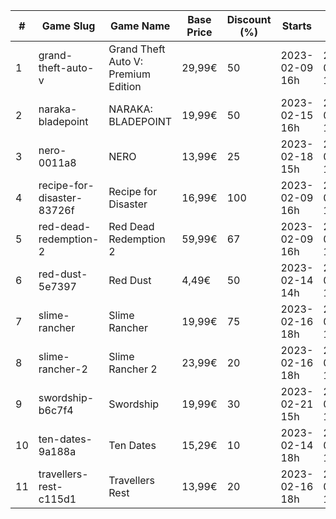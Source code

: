 |#|Game Slug|Game Name|Base Price|Discount (%)|Starts|Ends|
|---|---|---|---|---|---|---|
|1|grand-theft-auto-v|Grand Theft Auto V: Premium Edition|29,99€|50|2023-02-09 16h|2023-02-23 16h|
|2|naraka-bladepoint|NARAKA: BLADEPOINT|19,99€|50|2023-02-15 16h|2023-02-21 16h|
|3|nero-0011a8|NERO|13,99€|25|2023-02-18 15h|2023-02-25 15h|
|4|recipe-for-disaster-83726f|Recipe for Disaster|16,99€|100|2023-02-09 16h|2023-02-16 16h|
|5|red-dead-redemption-2|Red Dead Redemption 2|59,99€|67|2023-02-09 16h|2023-02-23 16h|
|6|red-dust-5e7397|Red Dust|4,49€|50|2023-02-14 14h|2023-02-21 14h|
|7|slime-rancher|Slime Rancher|19,99€|75|2023-02-16 18h|2023-02-27 18h|
|8|slime-rancher-2|Slime Rancher 2|23,99€|20|2023-02-16 18h|2023-02-27 18h|
|9|swordship-b6c7f4|Swordship|19,99€|30|2023-02-21 15h|2023-02-28 15h|
|10|ten-dates-9a188a|Ten Dates|15,29€|10|2023-02-14 18h|2023-02-21 18h|
|11|travellers-rest-c115d1|Travellers Rest|13,99€|20|2023-02-16 18h|2023-02-27 18h|
